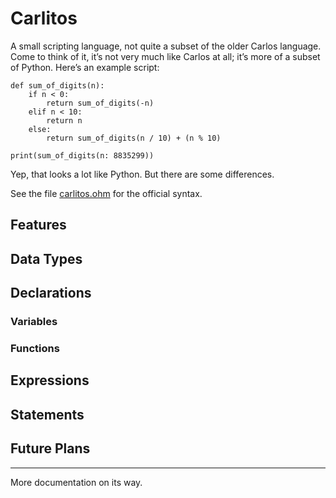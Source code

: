 # Carlitos

A small scripting language, not quite a subset of the older Carlos language. Come to think of it, it’s not very much like Carlos at all; it’s more of a subset of Python. Here’s an example script:

```
def sum_of_digits(n):
    if n < 0:
        return sum_of_digits(-n)
    elif n < 10:
        return n
    else:
        return sum_of_digits(n / 10) + (n % 10)

print(sum_of_digits(n: 8835299))
```

Yep, that looks a lot like Python. But there are some differences.

See the file [carlitos.ohm](https://github.com/rtoal/carlitos/blob/master/syntax/carlitos.ohm) for the official syntax.

## Features

## Data Types

## Declarations

### Variables

### Functions

## Expressions

## Statements

## Future Plans

---

More documentation on its way.
